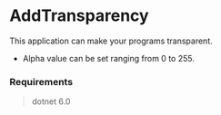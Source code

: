 # AddTransparency

This application can make your programs transparent.
- Alpha value can be set ranging from 0 to 255.

### Requirements
> dotnet 6.0

